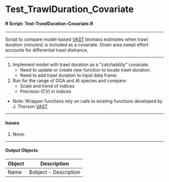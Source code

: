 # Test_TrawlDuration_Covariate
#### R Script: Test-TrawlDuration-Covariate.R

***
Script to compare model-based [VAST](https://github.com/James-Thorson/VAST) biomass estimates when trawl duration (minutes) is included as a covariate. Given area swept effort accounts for differential trawl distrance, 

***

1.  Implement model with trawl duration as a "catchability" covariate:
    + Need to update or create new function to locate trawl duration.
    + Need to add trawl duration to input data frame.
2.  Run for the range of GOA and AI species and compare:
    + Scale and trend of indices
    + Precision (CV) in indices
    
*	Note: Wrapper functions rely on calls to existing functions developed by J. Thorson [VAST](https://github.com/James-Thorson/VAST)

***
#### Issues
1.  None.

***
#### Output Objects

Object                 | Description
-----------------------|-----------------------------------------------
Name                   | $object - Description
